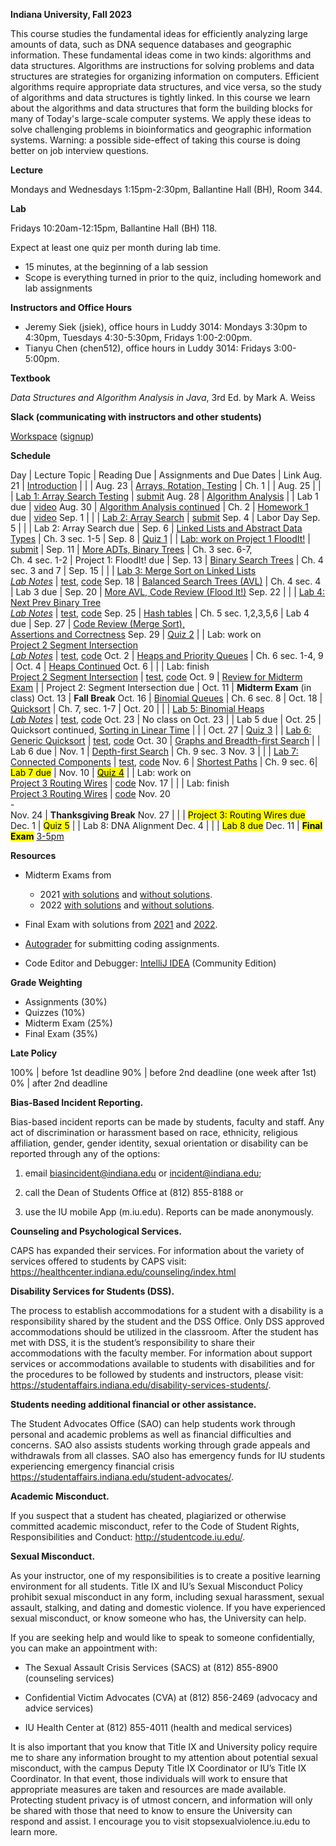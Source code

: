 **Indiana University, Fall 2023**

This course studies the fundamental ideas for efficiently analyzing
large amounts of data, such as DNA sequence databases and geographic
information. These fundamental ideas come in two kinds: algorithms and
data structures. Algorithms are instructions for solving problems and
data structures are strategies for organizing information on
computers. Efficient algorithms require appropriate data structures,
and vice versa, so the study of algorithms and data structures is
tightly linked. In this course we learn about the algorithms and data
structures that form the building blocks for many of Today's
large-scale computer systems. We apply these ideas to solve
challenging problems in bioinformatics and geographic information
systems. Warning: a possible side-effect of taking this course is
doing better on job interview questions.

**Lecture**

Mondays and Wednesdays 1:15pm-2:30pm, Ballantine Hall (BH), Room 344.

**Lab**

Fridays 10:20am-12:15pm, Ballantine Hall (BH) 118.

Expect at least one quiz per month during lab time.
* 15 minutes, at the beginning of a lab session
* Scope is everything turned in prior to the quiz, including homework and lab assignments

**Instructors and Office Hours**

* Jeremy Siek (jsiek), office hours in Luddy 3014: Mondays 3:30pm to 4:30pm, Tuesdays 4:30-5:30pm, Fridays 1:00-2:00pm.
* Tianyu Chen (chen512), office hours in Luddy 3014: Fridays 3:00-5:00pm.

**Textbook**

*Data Structures and Algorithm Analysis in Java*, 3rd Ed. by Mark A. Weiss

**Slack (communicating with instructors and other students)**

[Workspace](https://datastructure-pjx3076.slack.com)
 ([signup](https://join.slack.com/t/datastructure-pjx3076/shared_invite/zt-20ibezcp3-U4q6ACCPxUux~OLxOPUYWA))

**Schedule**

Day     | Lecture Topic                         | Reading Due  | Assignments and Due Dates | Link
Aug. 21 | [Introduction](./lectures/Aug-21.md)              |              | |
Aug. 23 | [Arrays, Rotation, Testing](./lectures/Aug-23.md) | Ch. 1        | |
Aug. 25 |                                                   |              | [Lab 1: Array Search Testing](./lab1) | [submit](https://autograder.luddy.indiana.edu/web/project/784)
Aug. 28 | [Algorithm Analysis](./lectures/Aug-28.md)       |    | Lab 1 due | [video](https://iu.mediaspace.kaltura.com/media/t/1_5ew3wcw4)
Aug. 30 | [Algorithm Analysis continued](./lectures/Aug-30.md)  | Ch. 2     | [Homework 1](./homework/HW1.md) due | [video](https://iu.mediaspace.kaltura.com/media/t/1_z2rhhygd)
Sep. 1  |                                       |              | [Lab 2: Array Search](./lab2) | [submit](https://autograder.luddy.indiana.edu/web/project/696)
Sep. 4  | Labor Day
Sep. 5  |                                       |              | Lab 2: Array Search due |
Sep. 6  | [Linked Lists and Abstract Data Types](./lectures/Sep-6.md) | Ch. 3 sec. 1-5 |
Sep. 8  | [Quiz 1](https://iu.instructure.com/courses/2165834/quizzes/4040693)                    |              | [Lab: work on Project 1 FloodIt!](./proj1-flood-it) | [submit](https://autograder.luddy.indiana.edu/web/project/691) |
Sep. 11 | [More ADTs, Binary Trees](./lectures/Sep-11.md)               | Ch. 3 sec. 6-7,<br> Ch. 4 sec. 1-2 | Project 1: FloodIt! due |
Sep. 13 | [Binary Search Trees](./lectures/Sep-13)                   | Ch. 4 sec. 3 and 7  |
Sep. 15 |   |  | [Lab 3: Merge Sort on Linked Lists](./lab3) <br> [_Lab Notes_](./Sep-15-backup-notes) | [test](https://autograder.luddy.indiana.edu/web/project/825), [code](https://autograder.luddy.indiana.edu/web/project/707)
Sep. 18 | [Balanced Search Trees (AVL)](./lectures/Sep-18.md) | Ch. 4 sec. 4 |  Lab 3 due |
Sep. 20 | [More AVL, Code Review (Flood It!)](./lectures/Sep-20.md)
Sep. 22 |   |  | [Lab 4: Next Prev Binary Tree](./lab4) <br> [_Lab Notes_](./Sep-22-backup-notes) | [test](https://autograder.luddy.indiana.edu/web/project/831), [code](https://autograder.luddy.indiana.edu/web/project/693)
Sep. 25 | [Hash tables](./lectures/Sep-25.md) | Ch. 5 sec. 1,2,3,5,6 |  Lab 4 due |
Sep. 27 | [Code Review (Merge Sort), <br> Assertions and Correctness](./lectures/Sep-27.md)
Sep. 29 |    [Quiz 2](https://iu.instructure.com/courses/2165834/quizzes/4049366)  |  | Lab: work on <br> [Project 2 Segment Intersection](./proj2-seg-int) <br> [_Lab Notes_](./Sep-29-backup-notes) | [test](https://autograder.luddy.indiana.edu/web/project/833), [code](https://autograder.luddy.indiana.edu/web/project/700)
Oct. 2 | [Heaps and Priority Queues](./lectures/Oct-2.md) | Ch. 6 sec. 1-4, 9 |
Oct. 4 | [Heaps Continued](./lectures/Oct-4.md)
Oct. 6 |     |  | Lab: finish <br> [Project 2 Segment Intersection](./proj2-seg-int) | [test](https://autograder.luddy.indiana.edu/web/project/833), [code](https://autograder.luddy.indiana.edu/web/project/700)
Oct. 9  | [Review for Midterm Exam](./lectures/Oct-9.md) | | Project 2: Segment Intersection due |
Oct. 11 | **Midterm Exam** (in class)
Oct. 13 | **Fall Break**
Oct. 16 | [Binomial Queues](./lectures/Oct-16.md) | Ch. 6 sec. 8 |
Oct. 18 | [Quicksort](./lectures/Oct-18.md)   | Ch. 7, sec. 1-7 | 
Oct. 20 | | | [Lab 5: Binomial Heaps](./lab5) <br> [_Lab Notes_](./Oct-20-backup-notes) | [test](https://autograder.luddy.indiana.edu/web/project/708), [code](https://autograder.luddy.indiana.edu/web/project/701)
Oct. 23 | No class on Oct. 23 | | Lab 5 due |
Oct. 25 | Quicksort continued, [Sorting in Linear Time](./lectures/Oct-25.md) | | |
Oct. 27 | [Quiz 3](https://iu.instructure.com/courses/2165834/quizzes/4058718) | | [Lab 6: Generic Quicksort](./lab6) | [test](https://autograder.luddy.indiana.edu/web/project/709), [code](https://autograder.luddy.indiana.edu/web/project/699)
Oct. 30 | [Graphs and Breadth-first Search](./lectures/Oct-30.md) | | Lab 6 due |
Nov. 1 | [Depth-first Search](./lectures/Nov-1.md) | Ch. 9 sec. 3
Nov. 3 | | | [Lab 7: Connected Components](./lab7) | [test](https://autograder.luddy.indiana.edu/web/project/705), [code](https://autograder.luddy.indiana.edu/web/project/702)
Nov. 6 | [Shortest Paths](./lectures/Nov-6.md) | Ch. 9 sec. 6| <mark>Lab 7 due</mark> |
Nov. 10 | [<mark>Quiz 4</mark>](https://iu.instructure.com/courses/2165834/quizzes/4065943) | | Lab: work on <br> [Project 3 Routing Wires](./proj3-routing-wires) | [code](https://autograder.luddy.indiana.edu/web/project/704)
Nov. 17 | | | Lab: finish <br> [Project 3 Routing Wires](./proj3-routing-wires) | [code](https://autograder.luddy.indiana.edu/web/project/704)
Nov. 20 <br> - <br> Nov. 24 | **Thanksgiving Break**
Nov. 27 | | | <mark>Project 3: Routing Wires due</mark>
Dec. 1  | <mark>Quiz 5</mark> | | Lab 8: DNA Alignment
Dec. 4  | | | <mark>Lab 8 due</mark>
Dec. 11 | **<mark>Final Exam</mark>** [3-5pm](https://bulletin.indiana.edu/registration/examination-policies/fall-final-exams.html)

**Resources**

* Midterm Exams from
  * 2021 [with solutions](./midterm-2021-solns.pdf) 
     and [without solutions](./midterm-2021.pdf).
  * 2022 [with solutions](./midterm-a-2022.pdf)
     and [without solutions](./midterm-a-2022-questions.pdf).

* Final Exam with solutions from [2021](./final-2021.pdf) and [2022](./final-2022.pdf).

* [Autograder](https://autograder.luddy.indiana.edu/web/course/59) for submitting coding assignments.

* Code Editor and Debugger:
  [IntelliJ IDEA](https://www.jetbrains.com/idea/download) (Community Edition)

**Grade Weighting**

* Assignments (30%)
* Quizzes (10%)
* Midterm Exam (25%)
* Final Exam (35%)

**Late Policy**

100% | before 1st deadline
90%  | before 2nd deadline (one week after 1st)
0%   | after  2nd deadline

**Bias-Based Incident Reporting.**

Bias-based incident reports can be made by students, faculty and
staff. Any act of discrimination or harassment based on race,
ethnicity, religious affiliation, gender, gender identity, sexual
orientation or disability can be reported through any of the options:

1) email biasincident@indiana.edu or incident@indiana.edu;

2) call the Dean of Students Office at (812) 855-8188 or

3) use the IU mobile App (m.iu.edu). Reports can be made anonymously.

**Counseling and Psychological Services.**

CAPS has expanded their services. For information about the variety of
services offered to students by CAPS visit:
https://healthcenter.indiana.edu/counseling/index.html

**Disability Services for Students (DSS).**

The process to establish accommodations for a student with a
disability is a responsibility shared by the student and the DSS
Office. Only DSS approved accommodations should be utilized in the
classroom. After the student has met with DSS, it is the student’s
responsibility to share their accommodations with the faculty
member. For information about support services or accommodations
available to students with disabilities and for the procedures to be
followed by students and instructors, please visit:
https://studentaffairs.indiana.edu/disability-services-students/.

**Students needing additional financial or other assistance.**

The Student Advocates Office (SAO) can help students work through
personal and academic problems as well as financial difficulties and
concerns. SAO also assists students working through grade appeals and
withdrawals from all classes. SAO also has emergency funds for IU
students experiencing emergency financial crisis
https://studentaffairs.indiana.edu/student-advocates/.

**Academic Misconduct.**

If you suspect that a student has cheated, plagiarized or otherwise committed academic misconduct, refer to the Code of Student Rights, Responsibilities and Conduct:
http://studentcode.iu.edu/.

**Sexual Misconduct.**

As your instructor, one of my responsibilities is to create a positive
learning environment for all students. Title IX and IU’s Sexual
Misconduct Policy prohibit sexual misconduct in any form, including
sexual harassment, sexual assault, stalking, and dating and domestic
violence. If you have experienced sexual misconduct, or know someone
who has, the University can help.

If you are seeking help and would like to speak to someone
confidentially, you can make an appointment with:

* The Sexual Assault Crisis Services (SACS) at (812) 855-8900
  (counseling services)

* Confidential Victim Advocates (CVA) at (812) 856-2469 (advocacy and
  advice services)

* IU Health Center at (812) 855-4011 (health and medical services)

It is also important that you know that Title IX and University policy
require me to share any information brought to my attention about
potential sexual misconduct, with the campus Deputy Title IX
Coordinator or IU’s Title IX Coordinator. In that event, those
individuals will work to ensure that appropriate measures are taken
and resources are made available. Protecting student privacy is of
utmost concern, and information will only be shared with those that
need to know to ensure the University can respond and assist.  I
encourage you to visit
stopsexualviolence.iu.edu to learn more.
